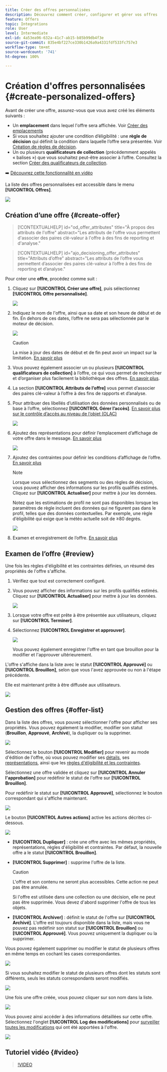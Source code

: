 ```yaml
---
title: Créer des offres personnalisées
description: Découvrez comment créer, configurer et gérer vos offres
feature: Offers
topic: Integrations
role: User
level: Intermediate
exl-id: 4a53ea96-632a-41c7-ab15-b85b99db4f3e
source-git-commit: 835e4bf227ce330b1426a9a4331fdf533fc757e3
workflow-type: tm+mt
source-wordcount: '741'
ht-degree: 100%

---
```


# Création d&#39;offres personnalisées {#create-personalized-offers}

Avant de créer une offre, assurez-vous que vous avez créé les éléments suivants :

* Un **emplacement** dans lequel l&#39;offre sera affichée. Voir [Créer des emplacements](../offer-library/creating-placements.md)
* Si vous souhaitez ajouter une condition d’éligibilité : une **règle de décision** qui définit la condition dans laquelle l’offre sera présentée. Voir [Création de règles de décision](../offer-library/creating-decision-rules.md).
* Un ou plusieurs **qualificateurs de collection** (précédemment appelés « balises ») que vous souhaitez peut-être associer à l’offre. Consultez la section [Créer des qualificateurs de collection](../offer-library/creating-tags.md).

➡️ [Découvrez cette fonctionnalité en vidéo](#video)

La liste des offres personnalisées est accessible dans le menu **[!UICONTROL Offres]**.

![](../assets/offers_list.png)

## Création d’une offre {#create-offer}

>[!CONTEXTUALHELP]
>id="od_offer_attributes"
>title="À propos des attributs de l&#39;offre"
>abstract="Les attributs de l&#39;offre vous permettent d&#39;associer des paires clé-valeur à l&#39;offre à des fins de reporting et d&#39;analyse."

>[!CONTEXTUALHELP]
>id="ajo_decisioning_offer_attributes"
>title="Attributs d’offre"
>abstract="Les attributs de l’offre vous permettent d’associer des paires clé-valeur à l’offre à des fins de reporting et d’analyse."

Pour créer une **offre**, procédez comme suit :

1. Cliquez sur **[!UICONTROL Créer une offre]**, puis sélectionnez **[!UICONTROL Offre personnalisée]**.

   ![](../assets/create_offer.png)

1. Indiquez le nom de l&#39;offre, ainsi que sa date et son heure de début et de fin. En dehors de ces dates, l’offre ne sera pas sélectionnée par le moteur de décision.

   ![](../assets/offer_details.png)

   >[!CAUTION]
   >
   >La mise à jour des dates de début et de fin peut avoir un impact sur la limitation. [En savoir plus](add-constraints.md#capping-change-date)

1. Vous pouvez également associer un ou plusieurs **[!UICONTROL qualificateurs de collection]** à l’offre, ce qui vous permet de rechercher et d’organiser plus facilement la bibliothèque des offres. [En savoir plus](creating-tags.md).

1. La section **[!UICONTROL Attributs de l’offre]** vous permet d’associer des paires clé-valeur à l’offre à des fins de rapports et d’analyse.

1. Pour attribuer des libellés d’utilisation des données personnalisés ou de base à l’offre, sélectionnez **[!UICONTROL Gérer l’accès]**. [En savoir plus sur le contrôle d’accès au niveau de l’objet (OLAC)](../../administration/object-based-access.md)

   ![](../assets/offer_manage-access.png)

1. Ajoutez des représentations pour définir l’emplacement d’affichage de votre offre dans le message. [En savoir plus](add-representations.md)

   ![](../assets/channel-placement.png)

1. Ajoutez des contraintes pour définir les conditions d’affichage de l’offre. [En savoir plus](add-constraints.md)

   >[!NOTE]
   >
   >Lorsque vous sélectionnez des segments ou des règles de décision, vous pouvez afficher des informations sur les profils qualifiés estimés. Cliquez sur **[!UICONTROL Actualiser]** pour mettre à jour les données.
   >
   >Notez que les estimations de profil ne sont pas disponibles lorsque les paramètres de règle incluent des données qui ne figurent pas dans le profil, telles que des données contextuelles. Par exemple, une règle d’éligibilité qui exige que la météo actuelle soit de ≥80 degrés.

   ![](../assets/offer-constraints-example.png)

1. Examen et enregistrement de l’offre. [En savoir plus](#review)

## Examen de l’offre {#review}

Une fois les règles d&#39;éligibilité et les contraintes définies, un résumé des propriétés de l&#39;offre s&#39;affiche.

1. Vérifiez que tout est correctement configuré.

1. Vous pouvez afficher des informations sur les profils qualifiés estimés. Cliquez sur **[!UICONTROL Actualiser]** pour mettre à jour les données.

   ![](../assets/offer-summary-estimate.png)

1. Lorsque votre offre est prête à être présentée aux utilisateurs, cliquez sur **[!UICONTROL Terminer]**.

1. Sélectionnez **[!UICONTROL Enregistrer et approuver]**.

   ![](../assets/offer_review.png)

   Vous pouvez également enregistrer l&#39;offre en tant que brouillon pour la modifier et l&#39;approuver ultérieurement.

L&#39;offre s&#39;affiche dans la liste avec le statut **[!UICONTROL Approuvé]** ou **[!UICONTROL Brouillon]**, selon que vous l&#39;avez approuvée ou non à l&#39;étape précédente.

Elle est maintenant prête à être diffusée aux utilisateurs.

![](../assets/offer_created.png)

## Gestion des offres {#offer-list}

Dans la liste des offres, vous pouvez sélectionner l&#39;offre pour afficher ses propriétés. Vous pouvez également la modifier, modifier son statut (**Brouillon**, **Approuvé**, **Archivé**), la dupliquer ou la supprimer.

![](../assets/offer_created.png)

Sélectionnez le bouton **[!UICONTROL Modifier]** pour revenir au mode d&#39;édition de l&#39;offre, où vous pouvez modifier ses [détails](#create-offer), ses [représentations](#representations), ainsi que les [règles d&#39;éligibilité et les contraintes](#eligibility).

Sélectionnez une offre validée et cliquez sur **[!UICONTROL Annuler l&#39;approbation]** pour redéfinir le statut de l&#39;offre sur **[!UICONTROL Brouillon]**.

Pour redéfinir le statut sur **[!UICONTROL Approuvé]**, sélectionnez le bouton correspondant qui s&#39;affiche maintenant.

![](../assets/offer_approve.png)

Le bouton **[!UICONTROL Autres actions]** active les actions décrites ci-dessous.

![](../assets/offer_more-actions.png)

* **[!UICONTROL Dupliquer]** : crée une offre avec les mêmes propriétés, représentations, règles d&#39;éligibilité et contraintes. Par défaut, la nouvelle offre a le statut **[!UICONTROL Brouillon]**.

* **[!UICONTROL Supprimer]** : supprime l&#39;offre de la liste.

   >[!CAUTION]
   >
   >L&#39;offre et son contenu ne seront plus accessibles. Cette action ne peut pas être annulée.
   >
   >Si l&#39;offre est utilisée dans une collection ou une décision, elle ne peut pas être supprimée. Vous devez d&#39;abord supprimer l&#39;offre de tous les objets.

* **[!UICONTROL Archiver]** : définit le statut de l&#39;offre sur **[!UICONTROL Archivé]**. L&#39;offre est toujours disponible dans la liste, mais vous ne pouvez pas redéfinir son statut sur **[!UICONTROL Brouillon]** ou **[!UICONTROL Approuvé]**. Vous pouvez uniquement la dupliquer ou la supprimer.

Vous pouvez également supprimer ou modifier le statut de plusieurs offres en même temps en cochant les cases correspondantes.

![](../assets/offer_multiple-selection.png)

Si vous souhaitez modifier le statut de plusieurs offres dont les statuts sont différents, seuls les statuts correspondants seront modifiés.

![](../assets/offer_change-status.png)

Une fois une offre créée, vous pouvez cliquer sur son nom dans la liste.

![](../assets/offer_click-name.png)

Vous pouvez ainsi accéder à des informations détaillées sur cette offre. Sélectionnez l&#39;onglet **[!UICONTROL Log des modifications]** pour [surveiller toutes les modifications](../get-started/user-interface.md#monitoring-changes) qui ont été apportées à l&#39;offre.

![](../assets/offer_information.png)

## Tutoriel vidéo {#video}

>[!VIDEO](https://video.tv.adobe.com/v/329375?quality=12)
